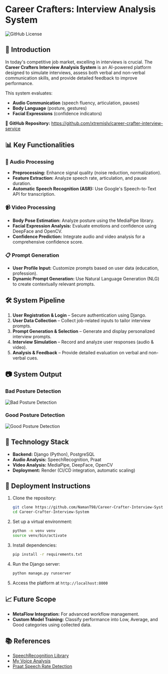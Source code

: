 # Career Crafters: Interview Analysis System

![GitHub License](https://img.shields.io/github/license/NamanT98/Career-Crafter-Interview-System)

## 📌 Introduction
In today's competitive job market, excelling in interviews is crucial. The **Career Crafters Interview Analysis System** is an AI-powered platform designed to simulate interviews, assess both verbal and non-verbal communication skills, and provide detailed feedback to improve performance.

This system evaluates:
- **Audio Communication** (speech fluency, articulation, pauses)
- **Body Language** (posture, gestures)
- **Facial Expressions** (confidence indicators)

🔗 **GitHub Repository:** https://github.com/xtremislv/career-crafter-interview-service

## 📊 Key Functionalities

### 🎤 Audio Processing
- **Preprocessing:** Enhance signal quality (noise reduction, normalization).
- **Feature Extraction:** Analyze speech rate, articulation, and pause duration.
- **Automatic Speech Recognition (ASR):** Use Google's Speech-to-Text API for transcription.

### 📹 Video Processing
- **Body Pose Estimation:** Analyze posture using the MediaPipe library.
- **Facial Expression Analysis:** Evaluate emotions and confidence using DeepFace and OpenCV.
- **Confidence Prediction:** Integrate audio and video analysis for a comprehensive confidence score.

### 📋 Prompt Generation
- **User Profile Input:** Customize prompts based on user data (education, profession).
- **Dynamic Prompt Generation:** Use Natural Language Generation (NLG) to create contextually relevant prompts.

## 🛠️ System Pipeline
1. **User Registration & Login** – Secure authentication using Django.
2. **User Data Collection** – Collect job-related inputs to tailor interview prompts.
3. **Prompt Generation & Selection** – Generate and display personalized interview prompts.
4. **Interview Simulation** – Record and analyze user responses (audio & video).
5. **Analysis & Feedback** – Provide detailed evaluation on verbal and non-verbal cues.

## 📷 System Output
### Bad Posture Detection
![Bad Posture Detection](https://github.com/user-attachments/assets/b94894d4-1e9c-47cd-ad7c-d6c6a00217ab)


### Good Posture Detection
![Good Posture Detection](https://github.com/user-attachments/assets/75fc368e-d7d0-4fcb-8754-34b7a6e7d1ea)



## 🧰 Technology Stack
- **Backend:** Django (Python), PostgreSQL
- **Audio Analysis:** SpeechRecognition, Praat
- **Video Analysis:** MediaPipe, DeepFace, OpenCV
- **Deployment:** Render (CI/CD integration, automatic scaling)

## 🚀 Deployment Instructions
1. Clone the repository:
   ```bash
   git clone https://github.com/NamanT98/Career-Crafter-Interview-System.git
   cd Career-Crafter-Interview-System
   ```
2. Set up a virtual environment:
   ```bash
   python -m venv venv
   source venv/bin/activate
   ```
3. Install dependencies:
   ```bash
   pip install -r requirements.txt
   ```
4. Run the Django server:
   ```bash
   python manage.py runserver
   ```
5. Access the platform at `http://localhost:8000`

## 📈 Future Scope
- **MetaFlow Integration:** For advanced workflow management.
- **Custom Model Training:** Classify performance into Low, Average, and Good categories using collected data.

## 📚 References
- [SpeechRecognition Library](https://pypi.org/project/SpeechRecognition/)
- [My Voice Analysis](https://github.com/Shahabks/my-voice-analysis/tree/master)
- [Praat Speech Rate Detection](https://www.researchgate.net/publication/24274554)
